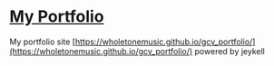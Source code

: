 # [My Portfolio](https://wholetonemusic.github.io/gcv_portfolio/)

My portfolio site [https://wholetonemusic.github.io/gcv_portfolio/](https://wholetonemusic.github.io/gcv_portfolio/)      powered by jeykell
